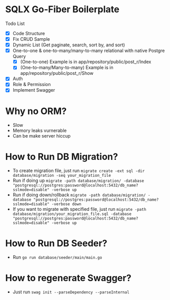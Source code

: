 # SQLX Go-Fiber Boilerplate
Todo List
- [x]  Code Structure
- [x]  Fix CRUD Sample
- [x]  Dynamic List (Get paginate, search, sort by, and sort)
- [x]  One-to-one & one-to-many/many-to-many relational with native Postgre Query
    - [x]  (One-to-one) Example is in app/repository/public/post_r/Index
    - [x]  (One-to-many/Many-to-many) Example is in app/repository/public/post_r/Show
- [x]  Auth
- [x]  Role & Permission
- [x]  Implement Swagger

# Why no ORM?
- Slow
- Memory leaks vurnerable
- Can be make server hiccup

# How to Run DB Migration?
- To create migration file, just run `migrate create -ext sql -dir database/migration -seq your_migration_file`
- Run if doing up `migrate -path database/migration/ -database "postgresql://postgres:password@localhost:5432/db_name?sslmode=disable" -verbose up`
- Run if doing down/rollback `migrate -path database/migration/ -database "postgresql://postgres:password@localhost:5432/db_name?sslmode=disable" -verbose down`
- If you want to migrate with specified file, just run  `migrate -path database/migration/your_migration_file.sql -database "postgresql://postgres:password@localhost:5432/db_name?sslmode=disable" -verbose up`

# How to Run DB Seeder?
- Run `go run database/seeder/main/main.go`

# How to regenerate Swagger?
- Just run `swag init --parseDependency --parseInternal`